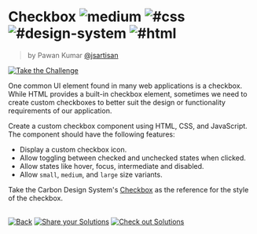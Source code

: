 <!--info-header-start--><h1>Checkbox <img src="https://img.shields.io/badge/-medium-d9901a" alt="medium"/> <img src="https://img.shields.io/badge/-%23css-999" alt="#css"/> <img src="https://img.shields.io/badge/-%23design--system-999" alt="#design-system"/> <img src="https://img.shields.io/badge/-%23html-999" alt="#html"/></h1><blockquote><p>by Pawan Kumar <a href="https://github.com/jsartisan" target="_blank">@jsartisan</a></p></blockquote><p><a href="https://frontend-challenges.com/challenges/47-checkbox" target="_blank"><img src="https://img.shields.io/badge/-Take%20the%20Challenge-0d99ff?logo=javascript&logoColor=white" alt="Take the Challenge"/></a> </p><!--info-header-end-->

One common UI element found in many web applications is a checkbox. While HTML provides a built-in checkbox element, sometimes we need to create custom checkboxes to better suit the design or functionality requirements of our application.

Create a custom checkbox component using HTML, CSS, and JavaScript. The component should have the following features:

- Display a custom checkbox icon.
- Allow toggling between checked and unchecked states when clicked.
- Allow states like hover, focus, intermediate and disabled.
- Allow `small`, `medium`, and `large` size variants.

Take the Carbon Design System's [Checkbox](https://carbondesignsystem.com/components/checkbox/style) as the reference for the style of the checkbox.

<!--info-footer-start--><br><a href="../../README.md" target="_blank"><img src="https://img.shields.io/badge/-Back-grey" alt="Back"/></a> <a href="https://github.com/jsartisan/frontend-challenges/issues/new?template=answer.md&labels=answer,47,undefined&title=47%20-%20Checkbox%20-%20undefined&body=" target="_blank"><img src="https://img.shields.io/badge/-Share%20your%20Solutions-teal" alt="Share your Solutions"/></a> <a href="https://github.com/jsartisan/frontend-challenges/issues?q=label%3A47+label%3Aanswer+sort%3Areactions-%2B1-desc" target="_blank"><img src="https://img.shields.io/badge/-Check%20out%20Solutions-de5a77?logo=awesome-lists&logoColor=white" alt="Check out Solutions"/></a> <!--info-footer-end-->
